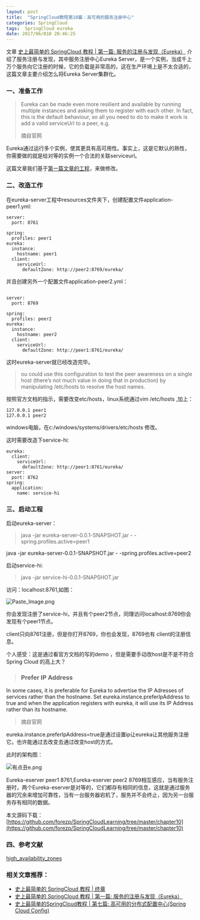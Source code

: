 ```yaml
---
layout: post
title:  "SpringCloud教程第10篇：高可用的服务注册中心"
categories: SpringCloud
tags:  SpringCloud eureka
date: 2017/06/010 20:46:25
---
```




文章 [史上最简单的 SpringCloud 教程 | 第一篇: 服务的注册与发现（Eureka）](http://blog.csdn.net/forezp/article/details/69696915) 介绍了服务注册与发现，其中服务注册中心Eureka Server，是一个实例，当成千上万个服务向它注册的时候，它的负载是非常高的，这在生产环境上是不太合适的，这篇文章主要介绍怎么将Eureka Server集群化。

<!--more-->

### 一、准备工作

> Eureka can be made even more resilient and available by running multiple instances and asking them to register with each other. In fact, this is the default behaviour, so all you need to do to make it work is add a valid serviceUrl to a peer, e.g.
> 
>  摘自官网

Eureka通过运行多个实例，使其更具有高可用性。事实上，这是它默认的熟性，你需要做的就是给对等的实例一个合法的关联serviceurl。

这篇文章我们基于[第一篇文章的工程](https://github.com/forezp/SpringCloudLearning/tree/master/chapter1)，来做修改。

### 二、改造工作

在eureka-server工程中resources文件夹下，创建配置文件application-peer1.yml:

```
server:
  port: 8761

spring:
  profiles: peer1
eureka:
  instance:
    hostname: peer1
  client:
    serviceUrl:
      defaultZone: http://peer2:8769/eureka/

```

并且创建另外一个配置文件application-peer2.yml：

```

server:
  port: 8769

spring:
  profiles: peer2
eureka:
  instance:
    hostname: peer2
  client:
    serviceUrl:
      defaultZone: http://peer1:8761/eureka/

```

这时eureka-server就已经改造完毕。

> ou could use this configuration to test the peer awareness on a single host (there’s not much value in doing that in production) by manipulating /etc/hosts to resolve the host names.

按照官方文档的指示，需要改变etc/hosts，linux系统通过vim /etc/hosts ,加上：

```
127.0.0.1 peer1
127.0.0.1 peer2
```
 windows电脑，在c:/windows/systems/drivers/etc/hosts 修改。
 
这时需要改造下service-hi:

```
eureka:
  client:
    serviceUrl:
      defaultZone: http://peer1:8761/eureka/
server:
  port: 8762
spring:
  application:
    name: service-hi

```

### 三、启动工程

启动eureka-server：
>java -jar eureka-server-0.0.1-SNAPSHOT.jar - -spring.profiles.active=peer1
>
java -jar eureka-server-0.0.1-SNAPSHOT.jar - -spring.profiles.active=peer2

>


启动service-hi:

>java -jar service-hi-0.0.1-SNAPSHOT.jar
>

访问：localhost:8761,如图：


![Paste_Image.png](http://upload-images.jianshu.io/upload_images/2279594-659c68e405bd70bd.png?imageMogr2/auto-orient/strip%7CimageView2/2/w/800)

你会发现注册了service-hi，并且有个peer2节点，同理访问localhost:8769你会发现有个peer1节点。

client只向8761注册，但是你打开8769，你也会发现，8769也有 client的注册信息。

个人感受：这是通过看官方文档的写的demo ，但是需要手动改host是不是不符合Spring Cloud 的高上大？


> ### Prefer IP Address
In some cases, it is preferable for Eureka to advertise the IP Adresses of services rather than the hostname. Set eureka.instance.preferIpAddress to true and when the application registers with eureka, it will use its IP Address rather than its hostname.
> 
> 摘自官网
> 

eureka.instance.preferIpAddress=true是通过设置ip让eureka让其他服务注册它。也许能通过去改变去通过改变host的方式。

此时的架构图：

![有点丑e.png](http://upload-images.jianshu.io/upload_images/2279594-a052854a3084fdd6.png?imageMogr2/auto-orient/strip%7CimageView2/2/w/800)
 
Eureka-eserver peer1 8761,Eureka-eserver peer2 8769相互感应，当有服务注册时，两个Eureka-eserver是对等的，它们都存有相同的信息，这就是通过服务器的冗余来增加可靠性，当有一台服务器宕机了，服务并不会终止，因为另一台服务存有相同的数据。

本文源码下载：
[https://github.com/forezp/SpringCloudLearning/tree/master/chapter10](https://github.com/forezp/SpringCloudLearning/tree/master/chapter10)

### 四、参考文献

[high_availability_zones](http://projects.spring.io/spring-cloud/spring-cloud.html#_high_availability_zones_and_regions)



### 相关文章推荐：
* [史上最简单的 SpringCloud 教程 | 终章](http://blog.csdn.net/forezp/article/details/70148833)
* [史上最简单的 SpringCloud 教程 | 第一篇: 服务的注册与发现（Eureka）](http://blog.csdn.net/forezp/article/details/69696915)
* [史上最简单的SpringCloud教程 | 第七篇: 高可用的分布式配置中心(Spring Cloud Config)](http://blog.csdn.net/forezp/article/details/70037513)



